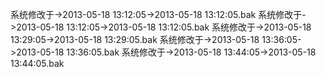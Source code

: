 
系统修改于->2013-05-18 13:12:05->2013-05-18 13:12:05.bak
系统修改于->2013-05-18 13:12:05->2013-05-18 13:12:05.bak
系统修改于->2013-05-18 13:29:05->2013-05-18 13:29:05.bak
系统修改于->2013-05-18 13:36:05->2013-05-18 13:36:05.bak
系统修改于->2013-05-18 13:44:05->2013-05-18 13:44:05.bak